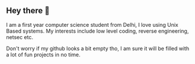 ## Hey there 👋
I am a first year computer science student from Delhi, I love using Unix Based systems. My interests include low level coding, reverse engineering, netsec etc. 

Don't worry if my github looks a bit empty tho, I am sure it will be filled with a lot of fun projects in no time. 

<!--
**pale-dreamer/pale-dreamer** is a ✨ _special_ ✨ repository because its `README.md` (this file) appears on your GitHub profile.

Here are some ideas to get you started:

- 🔭 I’m currently working on ...
- 🌱 I’m currently learning ...
- 👯 I’m looking to collaborate on ...
- 🤔 I’m looking for help with ...
- 💬 Ask me about ...
- 📫 How to reach me: ...
- 😄 Pronouns: ...
- ⚡ Fun fact: ...
-->
